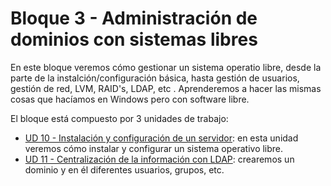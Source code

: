 Bloque 3 - Administración de dominios con sistemas libres
=========================================================

En este bloque veremos cómo gestionar un sistema operatio libre, desde la parte de la instalción/configuración básica, hasta gestión de usuarios, gestión de red, LVM, RAID's, LDAP, etc . Aprenderemos a hacer las mismas cosas que hacíamos en Windows pero con software libre.

El bloque está compuesto por 3 unidades de trabajo:

- [UD 10 - Instalación y configuración de un servidor](./ud10): en esta unidad veremos cómo instalar y configurar un sistema operativo libre.
- [UD 11 - Centralización de la información con LDAP](./ud11): crearemos un dominio y en él diferentes usuarios, grupos, etc.